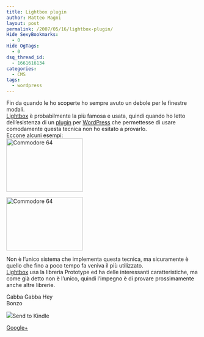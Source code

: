 ```yaml
---
title: Lightbox plugin
author: Matteo Magni
layout: post
permalink: /2007/05/16/lightbox-plugin/
Hide SexyBookmarks:
  - 0
Hide OgTags:
  - 0
dsq_thread_id:
  - 1661616134
categories:
  - CMS
tags:
  - wordpress
---
```

Fin da quando le ho scoperte ho sempre avuto un debole per le finestre modali.  
[Lightbox][1] è probabilmente la più famosa e usata, quindi quando ho letto dell&#8217;esistenza di un [plugin][2] per [WordPress][3] che permettesse di usare comodamente questa tecnica non ho esitato a provarlo.  
Eccone alcuni esempi:  
<a href="http://www.ilbonzo.org/images/foto/c64_1.jpg" rel="lightbox" title="commodore 64"><img src="http://www.ilbonzo.org/images/foto/c64_1.jpg" width="200" height="140" alt="Commodore 64" /></a>

<a href="http://www.ilbonzo.org/images/foto/c64_2.jpg" rel="lightbox" title="Commodore 64"><img src="http://www.ilbonzo.org/images/foto/c64_2.jpg" width="200" height="140" alt="Commodore 64" /></a>

Non è l&#8217;unico sistema che implementa questa tecnica, ma sicuramente è quello che fino a poco tempo fa veniva il più utilizzato.  
[Lightbox][1] usa la libreria Prototype ed ha delle interessanti caratteristiche, ma come già detto non è l&#8217;unico, quindi l&#8217;impegno è di provare prossimamente anche altre librerie.

Gabba Gabba Hey  
Bonzo

<div class='kindleWidget kindleLight' >
  <img src="http://magni.me/wp-content/plugins/send-to-kindle/media/white-15.png" /><span>Send to Kindle</span>
</div>

<a rel="author" href="https://plus.google.com/111433366670841346629?rel=author"  >Google+</a>

 [1]: http://www.huddletogether.com/projects/lightbox/
 [2]: http://zeo.unic.net.my/notes/wp-lightbox-js-wordpress-plugin/
 [3]: http://www.wordpress-it.it/